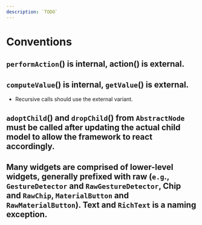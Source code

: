 ```yaml
---
description: `TODO`
---
```


# Conventions


## `performAction`\(\) is internal, action\(\) is external.


## `computeValue`\(\) is internal, `getValue`\(\) is external.

* Recursive calls should use the external variant.

## `adoptChild`\(\) and `dropChild`\(\) from `AbstractNode` must be called after updating the actual child model to allow the framework to react accordingly.


## Many widgets are comprised of lower-level widgets, generally prefixed with raw \(`e.g`., `GestureDetector` and `RawGestureDetector`, Chip and `RawChip`, `MaterialButton` and `RawMaterialButton`\). Text and `RichText` is a naming exception.



